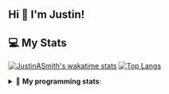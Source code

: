 ## Hi 👋 I'm Justin!

## 💻 My Stats

[![JustinASmith's wakatime stats](https://github-readme-stats.vercel.app/api/wakatime?username=JustinASmith)](https://github.com/JustinASmith/JustinASmith)
[![Top Langs](https://github-readme-stats.vercel.app/api/top-langs/?username=JustinASmith&layout=compact)](https://github.com/JustinASmith/JustinASmith)

<details> 
 <summary>🤖 <b>My programming stats</b>: </summary>
<br>
  
<!--START_SECTION:waka-->
**I'm an Early 🐤** 

```text
🌞 Morning    63 commits     ██████░░░░░░░░░░░░░░░░░░░   24.05% 
🌆 Daytime    75 commits     ███████░░░░░░░░░░░░░░░░░░   28.63% 
🌃 Evening    121 commits    ███████████░░░░░░░░░░░░░░   46.18% 
🌙 Night      3 commits      ░░░░░░░░░░░░░░░░░░░░░░░░░   1.15%

```
📅 **I'm Most Productive on Sunday** 

```text
Monday       38 commits     ███░░░░░░░░░░░░░░░░░░░░░░   14.5% 
Tuesday      28 commits     ██░░░░░░░░░░░░░░░░░░░░░░░   10.69% 
Wednesday    26 commits     ██░░░░░░░░░░░░░░░░░░░░░░░   9.92% 
Thursday     55 commits     █████░░░░░░░░░░░░░░░░░░░░   20.99% 
Friday       20 commits     ██░░░░░░░░░░░░░░░░░░░░░░░   7.63% 
Saturday     20 commits     ██░░░░░░░░░░░░░░░░░░░░░░░   7.63% 
Sunday       75 commits     ███████░░░░░░░░░░░░░░░░░░   28.63%

```


📊 **This Week I Spent My Time On** 

```text
💬 Programming Languages: 
Java                     2 hrs 46 mins       ████████████░░░░░░░░░░░░░   48.6% 
Dart                     1 hr 10 mins        █████░░░░░░░░░░░░░░░░░░░░   20.51% 
Other                    26 mins             ██░░░░░░░░░░░░░░░░░░░░░░░   7.63% 
HTML                     19 mins             █░░░░░░░░░░░░░░░░░░░░░░░░   5.68% 
Markdown                 18 mins             █░░░░░░░░░░░░░░░░░░░░░░░░   5.4%

```

**I Mostly Code in JavaScript** 

```text
JavaScript               6 repos             ████████░░░░░░░░░░░░░░░░░   35.29% 
Java                     3 repos             ████░░░░░░░░░░░░░░░░░░░░░   17.65% 
C++                      2 repos             ███░░░░░░░░░░░░░░░░░░░░░░   11.76% 
C                        2 repos             ███░░░░░░░░░░░░░░░░░░░░░░   11.76% 
TypeScript               2 repos             ███░░░░░░░░░░░░░░░░░░░░░░   11.76%

```



<!--END_SECTION:waka-->
<details> 
